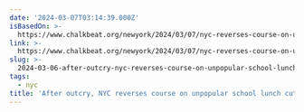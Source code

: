 ```yaml
---
date: '2024-03-07T03:14:39.000Z'
isBasedOn: >-
  https://www.chalkbeat.org/newyork/2024/03/07/nyc-reverses-course-on-unpopular-school-lunch-cuts/
link: >-
  https://www.chalkbeat.org/newyork/2024/03/07/nyc-reverses-course-on-unpopular-school-lunch-cuts/
slug: >-
  2024-03-06-after-outcry-nyc-reverses-course-on-unpopular-school-lunch-cuts-chalkbea
tags:
  - nyc
title: 'After outcry, NYC reverses course on unpopular school lunch cuts - Chalkbea'
---
```


